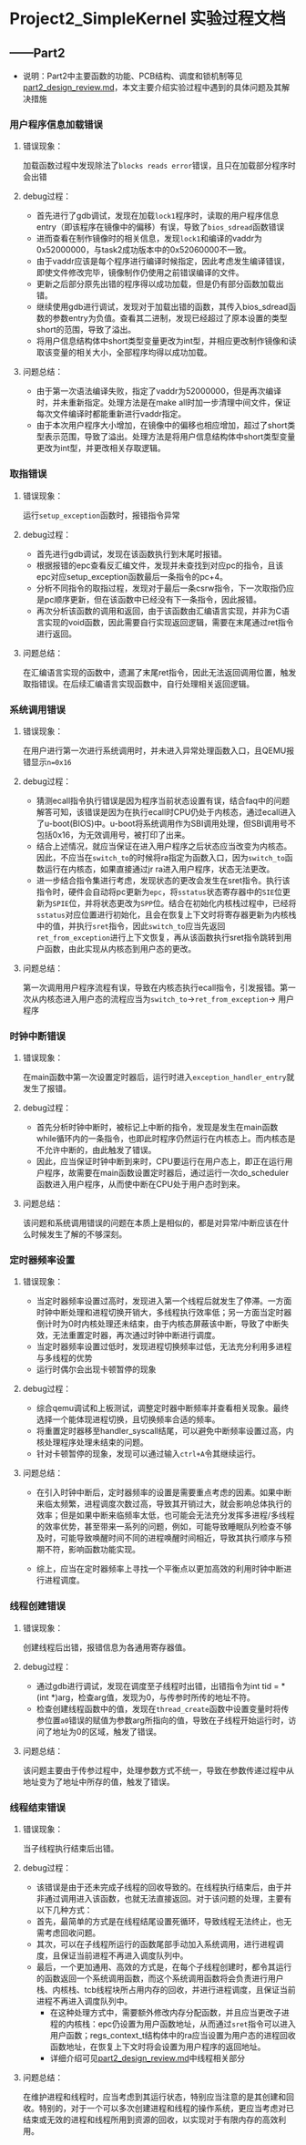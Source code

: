 # Project2_SimpleKernel 实验过程文档

##  ——Part2

+ 说明：Part2中主要函数的功能、PCB结构、调度和锁机制等见[part2_design_review.md](part2_design_review.md)，本文主要介绍实验过程中遇到的具体问题及其解决措施

  

### 用户程序信息加载错误

1. 错误现象：

   加载函数过程中发现除法了`blocks reads error`错误，且只在加载部分程序时会出错

2. debug过程：

   + 首先进行了gdb调试，发现在加载`lock1`程序时，读取的用户程序信息entry（即该程序在镜像中的偏移）有误，导致了`bios_sdread`函数错误
   + 进而查看在制作镜像时的相关信息，发现`lock1`和编译的vaddr为0x52000000，与task2成功版本中的0x52060000不一致。
   + 由于vaddr应该是每个程序进行编译时候指定，因此考虑发生编译错误，即使文件修改完毕，镜像制作仍使用之前错误编译的文件。
   + 更新之后部分原先出错的程序得以成功加载，但是仍有部分函数加载出错。
   + 继续使用gdb进行调试，发现对于加载出错的函数，其传入bios_sdread函数的参数entry为负值。查看其二进制，发现已经超过了原本设置的类型short的范围，导致了溢出。
   + 将用户信息结构体中short类型变量更改为int型，并相应更改制作镜像和读取该变量的相关大小，全部程序均得以成功加载。

3. 问题总结：

   + 由于第一次语法编译失败，指定了vaddr为52000000，但是再次编译时，并未重新指定。处理方法是在make all时加一步清理中间文件，保证每次文件编译时都能重新进行vaddr指定。
   + 由于本次用户程序大小增加，在镜像中的偏移也相应增加，超过了short类型表示范围，导致了溢出。处理方法是将用户信息结构体中short类型变量更改为int型，并更改相关存取逻辑。



### 取指错误

1. 错误现象：

   运行`setup_exception`函数时，报错指令异常

2. debug过程：

   + 首先进行gdb调试，发现在该函数执行到末尾时报错。
   + 根据报错的epc查看反汇编文件，发现并未查找到对应pc的指令，且该epc对应setup_exception函数最后一条指令的pc+4。
   + 分析不同指令的取指过程，发现对于最后一条csrw指令，下一次取指仍应是pc顺序更新，但在该函数中已经没有下一条指令，因此报错。
   + 再次分析该函数的调用和返回，由于该函数由汇编语言实现，并非为C语言实现的void函数，因此需要自行实现返回逻辑，需要在末尾通过ret指令进行返回。

3. 问题总结：

   在汇编语言实现的函数中，遗漏了末尾ret指令，因此无法返回调用位置，触发取指错误。在后续汇编语言实现函数中，自行处理相关返回逻辑。



### 系统调用错误

1. 错误现象：

   在用户进行第一次进行系统调用时，并未进入异常处理函数入口，且QEMU报错显示`n=0x16`

2. debug过程：

   + 猜测ecall指令执行错误是因为程序当前状态设置有误，结合faq中的问题解答可知，该错误是因为在执行ecall时CPU仍处于内核态，通过ecall进入了u-boot(BIOS)中。u-boot将系统调用作为SBI调用处理，但SBI调用号不包括0x16，为无效调用号，被打印了出来。
   + 结合上述情况，就应当保证在进入用户程序之后状态应当改变为内核态。因此，不应当在`switch_to`的时候将ra指定为函数入口，因为`switch_to`函数运行在内核态，如果直接通过jr ra进入用户程序，状态无法更改。
   + 进一步结合指令集进行考虑，发现状态的更改会发生在sret指令。执行该指令时，硬件会自动将pc更新为`epc`，将`sstatus`状态寄存器中的`SIE`位更新为`SPIE`位，并将状态更改为`SPP`位。结合在初始化内核栈过程中，已经将`sstatus`对应位置进行初始化，且会在恢复上下文时将寄存器更新为内核栈中的值，并执行`sret`指令，因此`switch_to`应当先返回`ret_from_exception`进行上下文恢复，再从该函数执行sret指令跳转到用户函数，由此实现从内核态到用户态的更改。

3. 问题总结：

   第一次调用用户程序流程有误，导致在内核态执行ecall指令，引发报错。第一次从内核态进入用户态的流程应当为`switch_to`->`ret_from_exception`-> 用户程序



### 时钟中断错误

1. 错误现象：

   在main函数中第一次设置定时器后，运行时进入`exception_handler_entry`就发生了报错。

2. debug过程：

   + 首先分析时钟中断时，被标记上中断的指令，发现是发生在main函数while循环内的一条指令，也即此时程序仍然运行在内核态上。而内核态是不允许中断的，由此触发了错误。
   + 因此，应当保证时钟中断到来时，CPU要运行在用户态上，即正在运行用户程序，故需要在main函数设置定时器后，通过运行一次do_scheduler函数进入用户程序，从而使中断在CPU处于用户态时到来。

3. 问题总结：

   该问题和系统调用错误的问题在本质上是相似的，都是对异常/中断应该在什么时候发生了解的不够深刻。



### 定时器频率设置

1. 错误现象：
   + 当定时器频率设置过高时，发现进入第一个线程后就发生了停滞。一方面时钟中断处理和进程切换开销大，多线程执行效率低；另一方面当定时器倒计时为0时内核处理还未结束，由于内核态屏蔽该中断，导致了中断失效，无法重置定时器，再次通过时钟中断进行调度。
   + 当定时器频率设置过低时，发现进程切换频率过低，无法充分利用多进程与多线程的优势
   + 运行时偶尔会出现卡顿暂停的现象
2. debug过程：
   + 综合qemu调试和上板测试，调整定时器中断频率并查看相关现象。最终选择一个能体现进程切换，且切换频率合适的频率。
   + 将重置定时器移至handler_syscall结尾，可以避免中断频率设置过高，内核处理程序处理未结束的问题。
   + 针对卡顿暂停的现象，发现可以通过输入`ctrl+A`令其继续运行。

3. 问题总结：

   + 在引入时钟中断后，定时器频率的设置是需要重点考虑的因素。如果中断来临太频繁，进程调度次数过高，导致其开销过大，就会影响总体执行的效率；但是如果中断来临频率太低，也可能会无法充分发挥多进程/多线程的效率优势，甚至带来一系列的问题，例如，可能导致睡眠队列检查不够及时，可能导致唤醒时间不同的进程唤醒时间相近，导致其执行顺序与预期不符，影响函数功能实现。

   + 综上，应当在定时器频率上寻找一个平衡点以更加高效的利用时钟中断进行进程调度。



### 线程创建错误

1. 错误现象：

   创建线程后出错，报错信息为各通用寄存器值。

2. debug过程：

   + 通过gdb进行调试，发现在调度至子线程时出错，出错指令为int tid = *(int *)arg，检查arg值，发现为0，与传参时所传的地址不符。
   + 检查创建线程函数中的值，发现在`thread_create`函数中设置变量时将传参位置`a0`错误的赋值为参数arg所指向的值，导致在子线程开始运行时，访问了地址为0的区域，触发了错误。

3. 问题总结：

   该问题主要由于传参过程中，处理参数方式不统一，导致在参数传递过程中从地址变为了地址中所存的值，触发了错误。



### 线程结束错误

1. 错误现象：

   当子线程执行结束后出错。

2. debug过程：

   + 该错误是由于还未完成子线程的回收导致的。在线程执行结束后，由于并非通过调用进入该函数，也就无法直接返回。对于该问题的处理，主要有以下几种方式：
   + 首先，最简单的方式是在线程结尾设置死循环，导致线程无法终止，也无需考虑回收问题。
   + 其次，可以在子线程所运行的函数尾部手动加入系统调用，进行进程调度，且保证当前进程不再进入调度队列中。
   + 最后，一个更加通用、高效的方式是，在每个子线程创建时，都令其运行的函数返回一个系统调用函数，而这个系统调用函数将会负责进行用户栈、内核栈、tcb线程块所占用内存的回收，并进行进程调度，且保证当前进程不再进入调度队列中。
     + 在这种处理方式中，需要额外修改内存分配函数，并且应当更改子进程的内核栈：epc仍设置为用户函数地址，从而通过`sret`指令可以进入用户函数；regs_context_t结构体中的ra应当设置为用户态的进程回收函数地址，在恢复上下文时将会设置为用户程序的返回地址。
     + 详细介绍可见[part2_design_review.md](part2_design_review.md)中线程相关部分

3. 问题总结：

   在维护进程和线程时，应当考虑到其运行状态，特别应当注意的是其创建和回收。特别的，对于一个可以多次创建进程和线程的操作系统，更应当考虑对已结束或无效的进程和线程所用到资源的回收，以实现对于有限内存的高效利用。